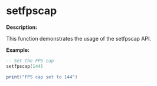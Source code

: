 # setfpscap

**Description:**

This function demonstrates the usage of the setfpscap API.

**Example:**

```lua
-- Set the FPS cap
setfpscap(144)

print("FPS cap set to 144")
```
